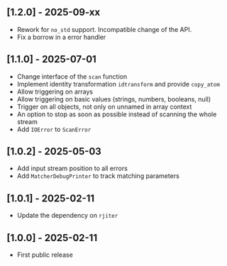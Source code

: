 ## [1.2.0] - 2025-09-xx

- Rework for `no_std` support. Incompatible change of the API.
- Fix a borrow in a error handler


## [1.1.0] - 2025-07-01

- Change interface of the `scan` function
- Implement identity transformation `idtransform` and provide `copy_atom`
- Allow triggering on arrays
- Allow triggering on basic values (strings, numbers, booleans, null)
- Trigger on all objects, not only on unnamed in array context
- An option to stop as soon as possible instead of scanning the whole stream
- Add `IOError` to `ScanError`


## [1.0.2] - 2025-05-03

- Add input stream position to all errors
- Add `MatcherDebugPrinter` to track matching parameters


## [1.0.1] - 2025-02-11

- Update the dependency on `rjiter`


## [1.0.0] - 2025-02-11

- First public release
